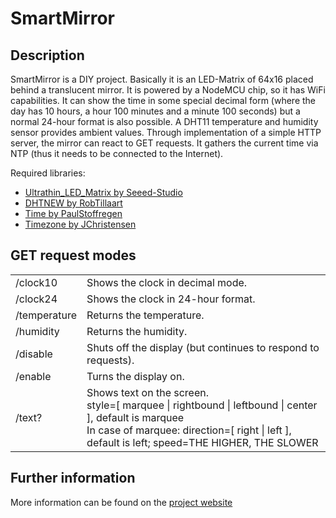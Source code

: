 <h1>SmartMirror</h1>
						<h2>Description</h2>
						<p>
							SmartMirror is a DIY project. Basically it is an LED-Matrix of 64x16 placed behind a translucent mirror. It is powered by a NodeMCU chip, so it has WiFi capabilities. It can show the time in some special decimal form (where the day has 10 hours, a hour 100 minutes and a minute 100 seconds) but a normal 24-hour format is also possible. A DHT11 temperature and humidity sensor provides ambient values. Through implementation of a simple HTTP server, the mirror can react to GET requests. It gathers the current time via NTP (thus it needs to be connected to the Internet).
						</p>
						<p>
							Required libraries:<br>
							<ul>
								<li><a href="https://github.com/Seeed-Studio/Ultrathin_LED_Matrix">Ultrathin_LED_Matrix by Seeed-Studio</a></li>
								<li><a href="https://github.com/RobTillaart/Arduino/tree/master/libraries/DHTNEW">DHTNEW by RobTillaart</a></li>
								<li><a href="https://github.com/PaulStoffregen/Time">Time by PaulStoffregen</a></li>
								<li><a href="https://github.com/JChristensen/Timezone">Timezone by JChristensen</a></li>
							</ul>
						</p>
						<h2>GET request modes</h2>
						<p>
							<table class="bordered">
								<tr><td>/clock10</td><td>Shows the clock in decimal mode.</td></tr>
								<tr><td>/clock24</td><td>Shows the clock in 24-hour format.</td></tr>
								<tr><td>/temperature</td><td>Returns the temperature.</td></tr>
								<tr><td>/humidity</td><td>Returns the humidity.</td></tr>
								<tr><td>/disable</td><td>Shuts off the display (but continues to respond to requests).</td></tr>
								<tr><td>/enable</td><td>Turns the display on.</td></tr>
								<tr><td>/text?</td><td>Shows text on the screen.<br>
														style=[ marquee | rightbound | leftbound | center ], default is marquee<br>
														In case of marquee: direction=[ right | left ], default is left; speed=THE HIGHER, THE SLOWER<br></td></tr>
							</table>
						</p>
						<h2>Further information</h2>
						<p>
							More information can be found on the <a href="http://bengelhaupt.com/projects/smartmirror">project website</a>
						</p>
